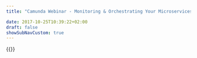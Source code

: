 ```yaml
---
title: "Camunda Webinar - Monitoring & Orchestrating Your Microservices Landscape using Workflow Automation | Camunda BPM"

date: 2017-10-25T10:39:22+02:00
draft: false
showSubNavCustom: true
---
```

{{<webinar-single
title="Monitoring & Orchestrating Your Microservices Landscape using Workflow Automation"
image=""
language="en"
hubspotid="e869f3f3-8cf5-4ec9-901b-b6da068b9879"
description="__What to Expect__<br><br>A company’s core business processes nearly always span more than one microservice. In an e-commerce company, for example, a “customer order” might involve different services for payments, inventory, shipping and more. But how do these services play together to fulfill the customer’s desire? <br><br>Implementing long-running, asynchronous, and complex collaborations between distributed microservices is challenging. How can we ensure visibility of cross-microservice flows and provide status and error monitoring? How do we guarantee that overall flows always complete, even if single services fail? Or how do we recognize stuck flows so that we can fix them?<br>In this webinar, Bernd will explain how workflow automation supports the orchestration of microservices, to make sure business processes are always carried out - even in case of failure -<br>providing monitoring and visibility into the overall progress and status. <br><br>He will reveal how to do all of this without introducing monolithic workflows that clash with microservices principles. You will also learn how to balance orchestration (using a workflow engine) with choreography (using events). Still believe that choreography is more loosely coupled and thus the modern way to go? You definitely need to listen in...<br><br><br>__Webinar Date: Wednesday, Mar 11, 2020, 8am PT/ 11am ET / 4pm CET<br><br>Speaker:__<br><br><img src='https://images.ctfassets.net/vpidbgnakfvf/65ZZSpbquIwOcwvFR5u1BZ/1c436dbd3ab84b888efcfe9700a03954/BerndRuecker-Webinar-150px.png' style='float:left;padding: 0px 10px 70px 0px;'> __Bernd Ruecker, Chief Technologist and Co-founder__<br>Tech evangelist, public speaker, co-founder and chief technologist of Camunda – Bernd’s name is legend among developers. Bernd focuses on helping developers and architects utilize workflow and BPM technology to the full extent, and also thinking about the future of software technology and workflow automation. He coaches countless developers to implement business logic centered around long-running flows. In addition, Bernd, who holds an MSc in Software Technology, co-authored the successful book “Real-Life BPMN”.<br>"
recordinglink="0"
embedlink=""
datetime="2020-03-11T11:00-05:00"
datetimeend="2020-03-11T12:00-05:00"
gotowebinarwebinarkey=""
image="">}}